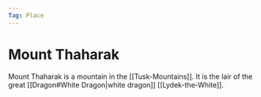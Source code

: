 ```yaml
---
Tag: Place
---
```

# Mount Thaharak
Mount Thaharak is a mountain in the [[Tusk-Mountains]]. It is the lair of the great [[Dragon#White Dragon|white dragon]] [[Lydek-the-White]].